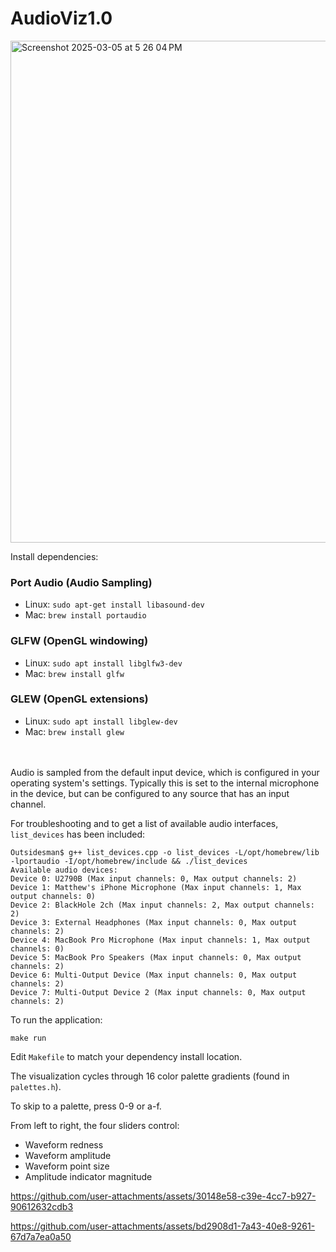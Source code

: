 # AudioViz1.0

<img width="803" alt="Screenshot 2025-03-05 at 5 26 04 PM" src="https://github.com/user-attachments/assets/ae4b84ea-b805-4ff7-948d-651260fa67c3" />

Install dependencies:

### Port Audio (Audio Sampling)
- Linux: ```sudo apt-get install libasound-dev```
- Mac: ```brew install portaudio```


### GLFW (OpenGL windowing)
- Linux: ```sudo apt install libglfw3-dev```
- Mac: ```brew install glfw```


### GLEW (OpenGL extensions)
- Linux: ```sudo apt install libglew-dev```
- Mac: ```brew install glew```

<br/><br/>
Audio is sampled from the default input device, which is configured in your operating system's settings. Typically this is set to the internal microphone in the device, but can be configured to any source that has an input channel.

For troubleshooting and to get a list of available audio interfaces, ```list_devices``` has been included:
```
Outsidesman$ g++ list_devices.cpp -o list_devices -L/opt/homebrew/lib -lportaudio -I/opt/homebrew/include && ./list_devices 
Available audio devices:
Device 0: U2790B (Max input channels: 0, Max output channels: 2)
Device 1: Matthew's iPhone Microphone (Max input channels: 1, Max output channels: 0)
Device 2: BlackHole 2ch (Max input channels: 2, Max output channels: 2)
Device 3: External Headphones (Max input channels: 0, Max output channels: 2)
Device 4: MacBook Pro Microphone (Max input channels: 1, Max output channels: 0)
Device 5: MacBook Pro Speakers (Max input channels: 0, Max output channels: 2)
Device 6: Multi-Output Device (Max input channels: 0, Max output channels: 2)
Device 7: Multi-Output Device 2 (Max input channels: 0, Max output channels: 2)
```

To run the application:
```
make run
```
Edit ```Makefile``` to match your dependency install location.

The visualization cycles through 16 color palette gradients (found in ```palettes.h```).

To skip to a palette, press 0-9 or a-f.

From left to right, the four sliders control:
- Waveform redness
- Waveform amplitude
- Waveform point size
- Amplitude indicator magnitude




https://github.com/user-attachments/assets/30148e58-c39e-4cc7-b927-90612632cdb3



https://github.com/user-attachments/assets/bd2908d1-7a43-40e8-9261-67d7a7ea0a50


